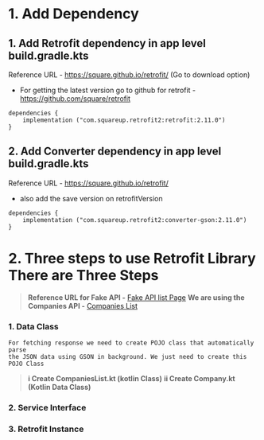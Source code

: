 # 1. Add Dependency
## 1. Add Retrofit dependency in app level build.gradle.kts
Reference URL - https://square.github.io/retrofit/  (Go to download option)
  - For getting the latest version go to github for retrofit - https://github.com/square/retrofit
```
dependencies {
    implementation ("com.squareup.retrofit2:retrofit:2.11.0")
}
```

## 2. Add Converter dependency in app level build.gradle.kts
Reference URL - https://square.github.io/retrofit/
  - also add the save version on retrofitVersion
```
dependencies {
    implementation ("com.squareup.retrofit2:converter-gson:2.11.0")
}
```


# 2. Three steps to use Retrofit Library There are Three Steps
> **Reference URL for Fake API -** [Fake API list Page](https://www.devtoolsdaily.com/fake_json_api/)
> **We are using the Companies API -** [Companies List](https://testapi.devtoolsdaily.com/companies/)
### 1. Data Class
```
For fetching response we need to create POJO class that automatically parse
the JSON data using GSON in background. We just need to create this POJO Class
```
> **i  Create CompaniesList.kt (kotlin Class)**
> **ii Create Company.kt (Kotlin Data Class)**

### 2. Service Interface 

### 3. Retrofit Instance 




































